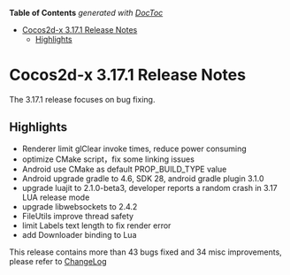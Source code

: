 <!-- START doctoc generated TOC please keep comment here to allow auto update -->
<!-- DON'T EDIT THIS SECTION, INSTEAD RE-RUN doctoc TO UPDATE -->
**Table of Contents**  *generated with [DocToc](https://github.com/thlorenz/doctoc)*

- [Cocos2d-x 3.17.1 Release Notes](#cocos2d-x-3171-release-notes)
  - [Highlights](#highlights)

<!-- END doctoc generated TOC please keep comment here to allow auto update -->

# Cocos2d-x 3.17.1 Release Notes #

The 3.17.1 release focuses on bug fixing.   

## Highlights

- Renderer limit glClear invoke times, reduce power consuming
- optimize CMake script，fix some linking issues
- Android use CMake as default PROP_BUILD_TYPE value
- Android upgrade gradle to 4.6, SDK 28, android gradle plugin 3.1.0 
- upgrade luajit to 2.1.0-beta3, developer reports a random crash in 3.17 LUA release mode
- upgrade libwebsockets to 2.4.2
- FileUtils improve thread safety
- limit Labels text length to fix render error
- add Downloader binding to Lua

This release contains more than 43 bugs fixed and 34 misc improvements, please refer to [ChangeLog](https://github.com/cocos2d/cocos2d-x/blob/v3/CHANGELOG)
